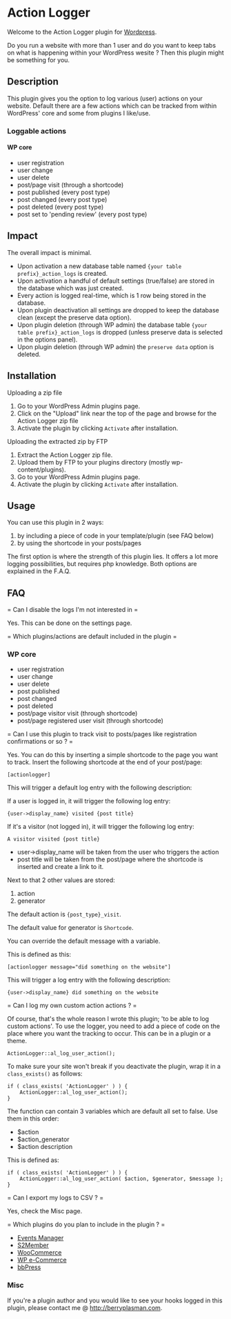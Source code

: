 # Action Logger

Welcome to the Action Logger plugin for [Wordpress](http://wordpress.org). 

Do you run a website with more than 1 user and do you want to keep tabs on what is happening within your WordPress wesite ? Then this plugin might be something for you.

## Description 

This plugin gives you the option to log various (user) actions on your website. Default there are a few actions which can be tracked from within WordPress' core and some from plugins I like/use.

### Loggable actions

#### WP core
* user registration
* user change
* user delete
* post/page visit (through a shortcode)
* post published (every post type)
* post changed (every post type)
* post deleted (every post type)
* post set to 'pending review' (every post type)

## Impact

The overall impact is minimal.

* Upon activation a new database table named `{your table prefix}_action_logs` is created.
* Upon activation a handful of default settings (true/false) are stored in the database which was just created.
* Every action is logged real-time, which is 1 row being stored in the database.
* Upon plugin deactivation all settings are dropped to keep the database clean (except the preserve data option).
* Upon plugin deletion (through WP admin) the database table `{your table prefix}_action_logs` is dropped (unless preserve data is selected in the options panel).
* Upon plugin deletion (through WP admin) the `preserve data` option is deleted.

## Installation

Uploading a zip file
1. Go to your WordPress Admin plugins page.
1. Click on the "Upload" link near the top of the page and browse for the Action Logger zip file
1. Activate the plugin by clicking `Activate` after installation.

Uploading the extracted zip by FTP
1. Extract the Action Logger zip file.
1. Upload them by FTP to your plugins directory (mostly wp-content/plugins).
1. Go to your WordPress Admin plugins page.
1. Activate the plugin by clicking `Activate` after installation.


## Usage

You can use this plugin in 2 ways:
1. by including a piece of code in your template/plugin (see FAQ below)
1. by using the shortcode in your posts/pages

The first option is where the strength of this plugin lies. It offers a lot more logging possibilities, but requires php knowledge.
Both options are explained in the F.A.Q.

## FAQ

= Can I disable the logs I'm not interested in =

Yes. This can be done on the settings page.

= Which plugins/actions are default included in the plugin =

### WP core
* user registration
* user change
* user delete
* post published
* post changed
* post deleted
* post/page visitor visit (through shortcode)
* post/page registered user visit (through shortcode)

= Can I use this plugin to track visit to posts/pages like registration confirmations or so ? =

Yes. You can do this by inserting a simple shortcode to the page you want to track. Insert the following shortcode at the end of your post/page:
    
    [actionlogger]

This will trigger a default log entry with the following description:

If a user is logged in, it will trigger the following log entry:

    {user->display_name} visited {post title}

If it's a visitor (not logged in), it will trigger the following log entry:

    A visitor visited {post title}

* user->display_name will be taken from the user who triggers the action
* post title will be taken from the post/page where the shortcode is inserted and create a link to it.

Next to that 2 other values are stored:
1. action
2. generator

The default action is `{post_type}_visit`.

The default value for generator is `Shortcode`. 

You can override the default message with a variable. 

This is defined as this:

    [actionlogger message="did something on the website"]
   

This will trigger a log entry with the following description:

    {user->display_name} did something on the website

= Can I log my own custom action actions ? =

Of course, that's the whole reason I wrote this plugin; 'to be able to log custom actions'. To use the logger, you need to add a piece of code on the place where you want the tracking to occur. This can be in a plugin or a theme.

    ActionLogger::al_log_user_action();

To make sure your site won't break if you deactivate the plugin, wrap it in a `class_exists()` as follows:     

    if ( class_exists( 'ActionLogger' ) ) {
        ActionLogger::al_log_user_action();
    }

The function can contain 3 variables which are default all set to false. Use them in this order:

* $action
* $action_generator
* $action description

This is defined as:

    if ( class_exists( 'ActionLogger' ) ) {
        ActionLogger::al_log_user_action( $action, $generator, $message );
    }

= Can I export my logs to CSV ? =

Yes, check the Misc page.

= Which plugins do you plan to include in the plugin ? =

* [Events Manager](http://wp-events-plugin.com/)
* [S2Member](http://www.s2member.com/)
* [WooCommerce](https://woocommerce.com/)
* [WP e-Commerce](https://wpecommerce.org/)
* [bbPress](https://bbpress.org/)


### Misc

If you're a plugin author and you would like to see your hooks logged in this plugin, please contact me @ http://berryplasman.com.  
